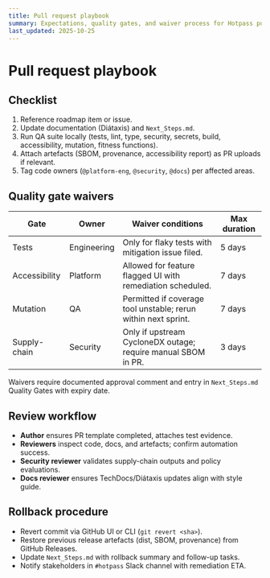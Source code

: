 ```yaml
---
title: Pull request playbook
summary: Expectations, quality gates, and waiver process for Hotpass pull requests.
last_updated: 2025-10-25
---
```


# Pull request playbook

## Checklist

1. Reference roadmap item or issue.
2. Update documentation (Diátaxis) and `Next_Steps.md`.
3. Run QA suite locally (tests, lint, type, security, secrets, build, accessibility, mutation, fitness functions).
4. Attach artefacts (SBOM, provenance, accessibility report) as PR uploads if relevant.
5. Tag code owners (`@platform-eng`, `@security`, `@docs`) per affected areas.

## Quality gate waivers

| Gate          | Owner       | Waiver conditions                                              | Max duration |
| ------------- | ----------- | -------------------------------------------------------------- | ------------ |
| Tests         | Engineering | Only for flaky tests with mitigation issue filed.              | 5 days       |
| Accessibility | Platform    | Allowed for feature flagged UI with remediation scheduled.     | 7 days       |
| Mutation      | QA          | Permitted if coverage tool unstable; rerun within next sprint. | 7 days       |
| Supply-chain  | Security    | Only if upstream CycloneDX outage; require manual SBOM in PR.  | 3 days       |

Waivers require documented approval comment and entry in `Next_Steps.md` Quality Gates with expiry date.

## Review workflow

- **Author** ensures PR template completed, attaches test evidence.
- **Reviewers** inspect code, docs, and artefacts; confirm automation success.
- **Security reviewer** validates supply-chain outputs and policy evaluations.
- **Docs reviewer** ensures TechDocs/Diátaxis updates align with style guide.

## Rollback procedure

- Revert commit via GitHub UI or CLI (`git revert <sha>`).
- Restore previous release artefacts (dist, SBOM, provenance) from GitHub Releases.
- Update `Next_Steps.md` with rollback summary and follow-up tasks.
- Notify stakeholders in `#hotpass` Slack channel with remediation ETA.
